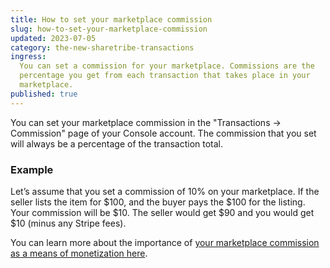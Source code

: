 ```yaml
---
title: How to set your marketplace commission
slug: how-to-set-your-marketplace-commission
updated: 2023-07-05
category: the-new-sharetribe-transactions
ingress:
  You can set a commission for your marketplace. Commissions are the
  percentage you get from each transaction that takes place in your
  marketplace.
published: true
---
```


You can set your marketplace commission in the "Transactions ->
Commission" page of your Console account. The commission that you set
will always be a percentage of the transaction total.

### Example

Let’s assume that you set a commission of 10% on your marketplace. If
the seller lists the item for $100, and the buyer pays the $100 for the
listing. Your commission will be $10. The seller would get $90 and you
would get \$10 (minus any Stripe fees).

You can learn more about the importance of
[your marketplace commission as a means of monetization here](https://www.sharetribe.com/docs/the-new-sharetribe/why-is-commission-important/).
